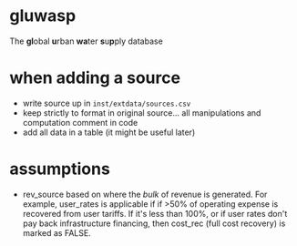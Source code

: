 # gluwasp
The **gl**obal **u**rban **wa**ter **s**u**p**ply database

# when adding a source
- write source up in `inst/extdata/sources.csv`
- keep strictly to format in original source... all manipulations and computation comment in code
- add all data in a table (it might be useful later)

# assumptions
- rev_source based on where the *bulk* of revenue is generated. For example, user_rates is applicable if if >50% of operating expense is recovered from user tariffs. If it's less than 100%, or if user rates don't pay back infrastructure financing, then cost_rec (full cost recovery) is marked as FALSE.
